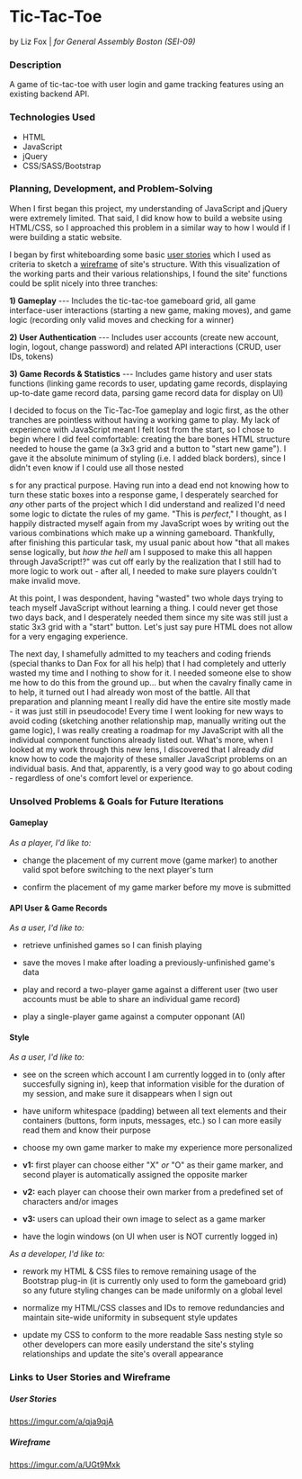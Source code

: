 # Tic-Tac-Toe
by Liz Fox | *for General Assembly Boston (SEI-09)*

### Description
A game of tic-tac-toe with user login and game tracking features using an existing backend API.

### Technologies Used
- HTML
- JavaScript
- jQuery
- CSS/SASS/Bootstrap

### Planning, Development, and Problem-Solving

When I first began this project, my understanding of JavaScript and jQuery were extremely limited. That said, I did know how to build a website using HTML/CSS, so I approached this problem in a similar way to how I would if I were building a static website.

I began by first whiteboarding some basic [user stories](https://imgur.com/a/qja9qjA) which I used as criteria to sketch a [wireframe](https://imgur.com/a/UGt9Mxk) of site's structure. With this visualization of the working parts and their various relationships, I found the site' functions could be split nicely into three tranches:

**1) Gameplay** --- Includes the tic-tac-toe gameboard grid, all game interface-user interactions (starting a new game, making moves), and game logic (recording only valid moves and checking for a winner)

**2) User Authentication** --- Includes user accounts (create new account, login, logout, change password) and related API interactions (CRUD, user IDs, tokens)

**3) Game Records & Statistics** ---
Includes game history and user stats functions (linking game records to user, updating game records, displaying up-to-date game record data, parsing game record data for display on UI)

I decided to focus on the Tic-Tac-Toe gameplay and logic first, as the other tranches are pointless without having a working game to play. My lack of experience with JavaScript meant I felt lost from the start, so I chose to begin where I did feel comfortable: creating the bare bones HTML structure needed to house the game (a 3x3 grid and a button to "start new game"). I gave it the absolute minimum of styling (i.e. I added black borders), since I didn't even know if I could use all those nested <div>s for any practical purpose. Having run into a dead end not knowing how to turn these static boxes into a response game, I desperately searched for *any* other parts of the project which I did understand and realized I'd need some logic to dictate the rules of my game. "This is *perfect*," I thought, as I happily distracted myself again from my JavaScript woes by writing out the various combinations which make up a winning gameboard. Thankfully, after finishing this particular task, my usual panic about how "that all makes sense logically, but *how the hell* am I supposed to make this all happen through JavaScript!?" was cut off early by the realization that I still had to more logic to work out - after all, I needed to make sure players couldn't make invalid move.

At this point, I was despondent, having "wasted" two whole days trying to teach myself JavaScript without learning a thing. I could never get those two days back, and I desperately needed them since my site was still just a static 3x3 grid with a "start" button. Let's just say pure HTML does not allow for a very engaging experience.

The next day, I shamefully admitted to my teachers and coding friends (special thanks to Dan Fox for all his help) that I had completely and utterly wasted my time and I nothing to show for it. I needed someone else to show me how to do this from the ground up... but when the cavalry finally came in to help, it turned out I had already won most of the battle. All that preparation and planning meant I really did have the entire site mostly made - it was just still in pseudocode! Every time I went looking for new ways to avoid coding (sketching another relationship map, manually writing out the game logic), I was really creating a roadmap for my JavaScript with all the individual component functions already listed out. What's more, when I looked at my work through this new lens, I discovered that I already *did* know how to code the majority of these smaller JavaScript problems on an individual basis. And that, apparently, is a very good way to go about coding - regardless of one's comfort level or experience.



### Unsolved Problems & Goals for Future Iterations
#### Gameplay
*As a player, I'd like to:*

  - change the placement of my current move (game marker) to another valid spot before switching to the next player's turn

  - confirm the placement of my game marker before my move is submitted

#### API User & Game Records
*As a user, I'd like to:*

  - retrieve unfinished games so I can finish playing

  - save the moves I make after loading a previously-unfinished game's data

  - play and record a two-player game against a different user (two user accounts must be able to share an individual game record)

  - play a single-player game against a computer opponant (AI)


#### Style
*As a user, I'd like to:*

  - see on the screen which account I am currently logged in to (only after succesfully signing in), keep that information visible for the duration of my session, and make sure it disappears when I sign out

  - have uniform whitespace (padding) between all text elements and their containers (buttons, form inputs, messages, etc.) so I can more easily read them and know their purpose

  - choose my own game marker to make my experience more personalized
   - **v1:** first player can choose either "X" *or* "O" as their game marker, and second player is automatically assigned the opposite marker
   - **v2:** each player can choose their own marker from a predefined set of characters and/or images
   - **v3:** users can upload their own image to select as a game marker

  - have the login windows (on UI when user is NOT currently logged in)

*As a developer, I'd like to:*
- rework my HTML & CSS files to remove remaining usage of the Bootstrap plug-in (it is currently only used to form the gameboard grid) so any future styling changes can be made uniformly on a global level

- normalize my HTML/CSS classes and IDs to remove redundancies and maintain site-wide uniformity in subsequent style updates

- update my CSS to conform to the more readable Sass nesting style so other developers can more easily understand the site's styling relationships and update the site's overall appearance


### Links to User Stories and Wireframe
##### User Stories
https://imgur.com/a/qja9qjA
##### Wireframe
https://imgur.com/a/UGt9Mxk
